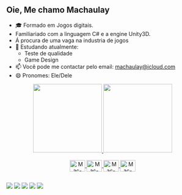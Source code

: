 ## Oie, Me chamo Machaulay

- 🎓 Formado em Jogos digitais.
- Familiariado com a linguagem C# e a engine Unity3D.
- Á procura de uma vaga na industria de jogos
- 🌱 Estudando atualmente:
  - Teste de qualidade
  - Game Design
- 📫 Você pode me contactar pelo email: machaulay@icloud.com
- 😄 Pronomes: Ele/Dele



<div align="center">
  <a href="https://github.com/machaulay">
  <img height="180em" src="https://github-readme-stats.vercel.app/api?username=machaulay&show_icons=true&theme=cobalt&include_all_commits=true&count_private=true"/>
  <img height="180em" src="https://github-readme-stats.vercel.app/api/top-langs/?username=machaulay&layout=compact&langs_count=7&theme=cobalt"/>
</div>

<div  align="center" style="display: inline_block"><br>
  <img  align="center" alt="Mac-Js" height="30" width="40" src="https://cdn.jsdelivr.net/gh/devicons/devicon/icons/unity/unity-original.svg"/>
  <img  align="center" alt="Mac-Js" height="30" width="40" src="https://cdn.jsdelivr.net/gh/devicons/devicon/icons/csharp/csharp-original.svg" />
  <img  align="center" alt="Mac-Js" height="30" width="40" src="https://cdn.jsdelivr.net/gh/devicons/devicon/icons/vscode/vscode-original.svg" />
  <img  align="center" alt="Mac-Js" height="30" width="40" src="https://cdn.jsdelivr.net/gh/devicons/devicon/icons/visualstudio/visualstudio-plain.svg" />

</div>

##

<div>
  <a href="https://machaulay.itch.io/" target="_blank"><img src="https://img.shields.io/badge/Itch.io-FA5C5C?style=for-the-badge&logo=itch.io&logoColor=white" target="_blank"></a>
  <a href="https://www.instagram.com/machaulay/" target="_blank"><img src="https://img.shields.io/badge/Instagram-E4405F?style=for-the-badge&logo=instagram&logoColor=white" target="_blank"></a>
  <a href="https://twitter.com/MachaulayP" target="_blank"><img src="https://img.shields.io/badge/Twitter-1DA1F2?style=for-the-badge&logo=twitter&logoColor=white" target="_blank"></a>
  <a href="https://www.linkedin.com/in/machaulay/" target="_blank"><img src="https://img.shields.io/badge/LinkedIn-0077B5?style=for-the-badge&logo=linkedin&logoColor=white" target="_blank"></a>
  <a href="https://www.behance.net/gallery/126192885/My-portfolio" target="_blank"><img src="https://aleen42.github.io/badges/src/behance.svg" 
target="_blank"></a>
  
</div>

